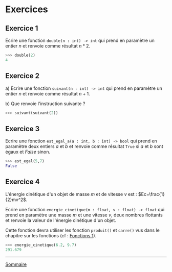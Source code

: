 # Exercices

## Exercice 1

Ecrire une fonction `double(n : int) -> int` qui prend en paramètre un entier $`n`$ et renvoie comme résultat $`n * 2`$.

```python
>>> double(2)
4
```

## Exercice 2

a) Ecrire une fonction `suivant(n : int) -> int` qui prend en paramètre un entier $`n`$ et renvoie comme résultat $`n+1`$.

b) Que renvoie l'instruction suivante ?

```python
>>> suivant(suivant(2))
```

## Exercice 3

Ecrire une fonction `est_egal_a(a : int, b : int) -> bool` qui prend en paramètre deux entiers $`a`$ et $`b`$ et renvoie comme résultat `True` si $`a`$ et $`b`$ sont égaux et $False$ sinon.

```python
>>> est_egal(5,7)
False
```

## Exercice 4

L'énergie cinétique d'un objet de masse $m$ et de vitesse $v$ est : $`Ec=\frac{1}{2}mv^2`$.

Ecrire une fonction ``energie_cinetique(m : float, v : float) -> float`` qui prend en paramètre une masse $m$ et une vitesse $v$, deux nombres flottants et renvoie la valeur de l'énergie cinétique d'un objet.

Cette fonction devra utiliser les fonction ``produit()`` et ``carre()`` vus dans le chapitre sur les fonctions (cf : [Fonctions 1](./../Fonctions_1.md)).

```python
>>> energie_cinetique(6.2, 9.7)
291.679
```

_______________

[Sommaire](./../../../première/)